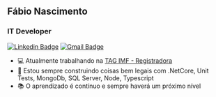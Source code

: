 ## Fábio Nascimento
### IT Developer 

[![Linkedin Badge](https://img.shields.io/badge/-Fabio%20Nascimento-FF0000?style=flat-square&logo=Linkedin&logoColor=white&link=https://www.linkedin.com/in/fabioborges-ti/)](https://www.linkedin.com/in/fabioborges-ti/) 
[![Gmail Badge](https://img.shields.io/badge/-fabioborges-ti@gmail.com-6633cc?style=flat-square&logo=Gmail&logoColor=white&link=mailto:fabioborges.ti@gmail.com)](mailto:fabioborges.ti@gmail.com)

- 💻 Atualmente trabalhando na [TAG IMF - Registradora](https://taginfraestrutura.com.br/) 
- 🚀 Estou sempre construindo coisas bem legais com .NetCore, Unit Tests, MongoDb, SQL Server, Node, Typescript
- 📚 O aprendizado é contínuo e sempre haverá um próximo nível

